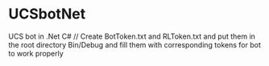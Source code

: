 # UCSbotNet
UCS bot in .Net C#
// Create BotToken.txt and RLToken.txt and put them in the root directory Bin/Debug and fill them with corresponding tokens for bot to work properly
